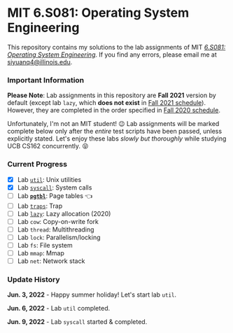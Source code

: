 # MIT 6.S081: Operating System Engineering

This repository contains my solutions to the lab assignments of MIT
[*6.S081: Operating System Engineering*](https://pdos.csail.mit.edu/6.828/2021/schedule.html). If you find any errors, please
email me at siyuanq4@illinois.edu.

### Important Information

**Please Note**: Lab assignments in this repository are **Fall 2021** version by default (except lab `lazy`, which **does not exist**
in [Fall 2021 schedule](https://pdos.csail.mit.edu/6.828/2021/schedule.html)). However, they are completed in the order specified
in [Fall 2020 schedule](https://pdos.csail.mit.edu/6.828/2020/schedule.html).

Unfortunately, I'm not an MIT student! :wink: Lab assignments will be marked complete below only after the *entire* test scripts have been
passed, unless explicitly stated. Let's enjoy these labs *slowly but thoroughly* while studying UCB CS162 concurrently. :stuck_out_tongue_closed_eyes:

### Current Progress

- [x] Lab [`util`](https://github.com/Brant-Skywalker/MIT-6.S081/tree/util): Unix utilities
- [x] Lab [`syscall`](https://github.com/Brant-Skywalker/MIT-6.S081/tree/syscall): System calls
- [ ] Lab [**`pgtbl`**](https://github.com/Brant-Skywalker/MIT-6.S081/tree/pgtbl): Page tables :point_left:
- [ ] Lab [`traps`](https://github.com/Brant-Skywalker/MIT-6.S081/tree/traps): Trap
- [ ] Lab [`lazy`](https://github.com/Brant-Skywalker/MIT-6.S081/tree/lazy): Lazy allocation (2020)
- [ ] Lab `cow`: Copy-on-write fork
- [ ] Lab `thread`: Multithreading
- [ ] Lab `lock`: Parallelism/locking
- [ ] Lab `fs`: File system
- [ ] Lab `mmap`: Mmap
- [ ] Lab `net`: Network stack

### Update History

**Jun. 3, 2022** - Happy summer holiday! Let's start lab `util`.

**Jun. 6, 2022** - Lab `util` completed.

**Jun. 9, 2022** - Lab `syscall` started & completed.
